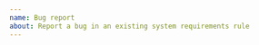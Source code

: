 ```yaml
---
name: Bug report
about: Report a bug in an existing system requirements rule
---
```


<!--
Thanks for taking the time to file a bug report!

Please include any information about the operating systems
or R packages for which the issue was observed, if relevant.
-->
